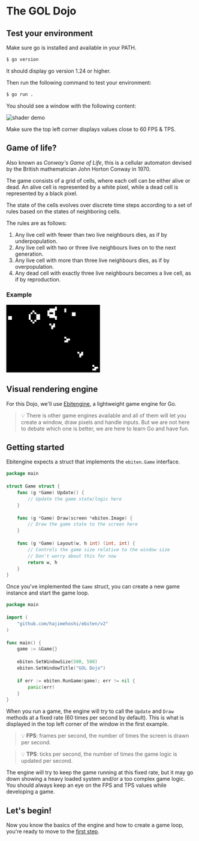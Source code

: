 # The GOL Dojo

## Test your environment

Make sure go is installed and available in your PATH.

```bash
$ go version
```

It should display go version 1.24 or higher.

Then run the following command to test your environment:

```bash
$ go run .
```

You should see a window with the following content:

![shader demo](assets/test.gif)

Make sure the top left corner displays values close to 60 FPS & TPS.

## Game of life?

Also known as _Conway's Game of Life_, this is a cellular automaton devised by the British 
mathematician John Horton Conway in 1970.

The game consists of a grid of cells, where each cell can be either alive or dead. 
An alive cell is represented by a white pixel, while a dead cell is represented by a black pixel.

The state of the cells evolves over discrete time steps according to a set of rules based on the states
of neighboring cells.

The rules are as follows:
 1. Any live cell with fewer than two live neighbours dies, as if by underpopulation.
 2. Any live cell with two or three live neighbours lives on to the next generation.
 3. Any live cell with more than three live neighbours dies, as if by overpopulation.
 4. Any dead cell with exactly three live neighbours becomes a live cell, as if by reproduction.

### Example

![game of life example from wikipedia](assets/gol.gif)

## Visual rendering engine

For this Dojo, we'll use [Ebitengine](https://ebitengine.org/), a lightweight game engine for Go.

>💡 There is other game engines available and all of them will let you create a window, draw pixels and handle inputs.
But we are not here to debate which one is better, we are here to learn Go and have fun.

## Getting started

Ebitengine expects a struct that implements the `ebiten.Game` interface.

```go
package main

struct Game struct {
    func (g *Game) Update() {
        // Update the game state/logic here
    }
	
    func (g *Game) Draw(screen *ebiten.Image) {
        // Draw the game state to the screen here
    }
	
    func (g *Game) Layout(w, h int) (int, int) {
        // Controls the game size relative to the window size
        // Don't worry about this for now
        return w, h
    }
}
```

Once you've implemented the `Game` struct, you can create a new game instance and start the game loop.

```go
package main

import (
    "github.com/hajimehoshi/ebiten/v2"
)

func main() {
    game := &Game{}
	
    ebiten.SetWindowSize(500, 500)
    ebiten.SetWindowTitle("GOL Dojo")
    
    if err := ebiten.RunGame(game); err != nil {
        panic(err)
    }
}
```

When you run a game, the engine will try to call the `Update` and `Draw` methods at a fixed rate
(60 times per second by default). This is what is displayed in the top left corner of the window in the first example.

>💡 **FPS**: frames per second, the number of times the screen is drawn per second.

>💡 **TPS**: ticks per second, the number of times the game logic is updated per second.

The engine will try to keep the game running at this fixed rate, but it may go down showing a heavy loaded
system and/or a too complex game logic. You should always keep an eye on the FPS and TPS values while developing a game.

## Let's begin!

Now you know the basics of the engine and how to create a game loop, you're ready to move
to the [first step](./01-chaos/README.md).